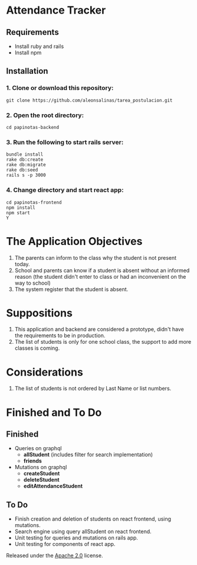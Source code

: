 # Attendance Tracker

## Requirements
- Install ruby and rails
- Install npm

## Installation

### 1. Clone or download this repository:
```shell
git clone https://github.com/aleonsalinas/tarea_postulacion.git
```
### 2. Open the root directory:
```shell
cd papinotas-backend
```
### 3. Run the following to start rails server:
```shell
bundle install
rake db:create
rake db:migrate
rake db:seed
rails s -p 3000
```
### 4. Change directory and start react app:
```shell
cd papinotas-frontend
npm install
npm start
Y
```
# The Application Objectives
1. The parents can inform to the class why the student is not present today.
2. School and parents can know if a student is absent without an informed reason (the student didn't enter to class or had an inconvenient on the way to school)
2. The system register that the student is absent.

# Suppositions

1. This application and backend are considered a prototype, didn't have the requirements to be in production.
2. The list of students is only for one school class, the support to add more classes is coming.

# Considerations

1. The list of students is not ordered by Last Name or list numbers.

# Finished and To Do
## Finished
- Queries on graphql
  * __allStudent__ (includes filter for search implementation)
  * __friends__
- Mutations on graphql
  * __createStudent__
  * __deleteStudent__
  * __editAttendanceStudent__

## To Do
- Finish creation and deletion of students on react frontend, using mutations.
- Search engine using query allStudent on react frontend.
- Unit testing for queries and mutations on rails app.
- Unit testing for components of react app.


Released under the [Apache 2.0](LICENSE-APACHE) license.

